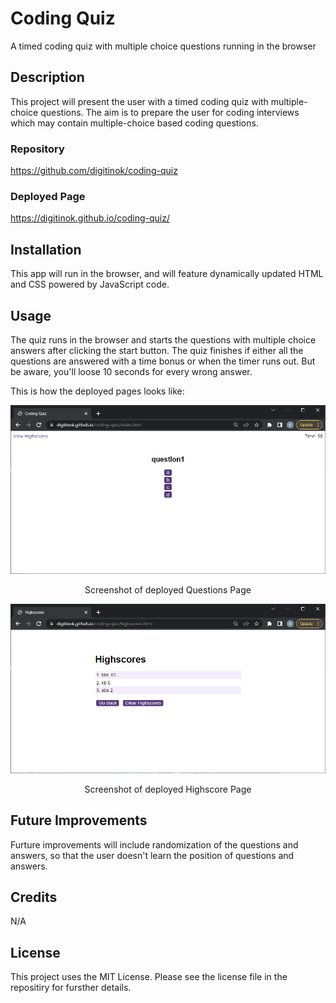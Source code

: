 # Coding Quiz

A timed coding quiz with multiple choice questions running in the browser

## Description

This project will present the user with a timed coding quiz with multiple-choice questions.  The aim is to prepare the user for coding interviews which may contain multiple-choice based coding questions. 

### Repository

https://github.com/digitinok/coding-quiz

### Deployed Page

https://digitinok.github.io/coding-quiz/

## Installation

This app will run in the browser, and will feature dynamically updated HTML and CSS powered by JavaScript code.

## Usage

The quiz runs in the browser and starts the questions with multiple choice answers after clicking the start button.  The quiz finishes if either all the questions are answered with a time bonus or when the timer runs out.  But be aware, you'll loose 10 seconds for every wrong answer.

This is how the deployed pages looks like:

![alt screenshot of deployed page](assets/images/question_screenshot.png)

<p style="text-align: center;">Screenshot of deployed Questions Page</p>

![alt screenshot of deployed page](assets/images/highscore_screenshot.png)

<p style="text-align: center;">Screenshot of deployed Highscore Page</p>

## Future Improvements

Furture improvements will include randomization of the questions and answers, so that the user doesn't learn the position of questions and answers.

## Credits

N/A

## License

This project uses the MIT License. Please see the license file in the repositiry for fursther details.